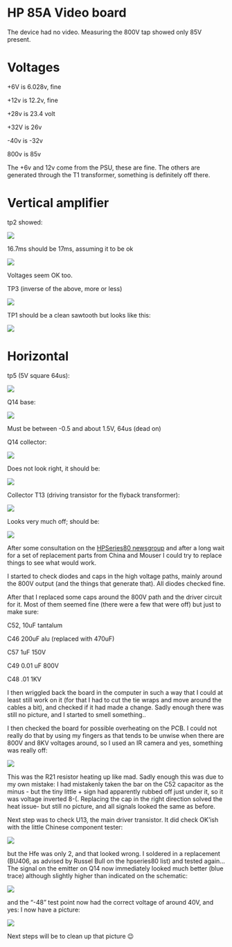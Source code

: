 # HP 85A Video board

The device had no video. Measuring the 800V tap showed only 85V present.

# Voltages

+6V is 6.028v, fine

+12v is 12.2v, fine

+28v is 23.4 volt

+32V is 26v

\-40v is -32v

800v is 85v

The +6v and 12v come from the PSU, these are fine. The others are generated through the T1 transformer, something is definitely off there.

# Vertical amplifier

tp2 showed:

![](image-20220410-095152.png)

16.7ms should be 17ms, assuming it to be ok

![](image-20220410-105946.png)

Voltages seem OK too.

TP3 (inverse of the above, more or less)

![](image-20220410-132630.png)

TP1 should be a clean sawtooth but looks like this:

![](image-20220410-132851.png)

# Horizontal

tp5 (5V square 64us):

![](image-20220410-133323.png)

Q14 base:

![](image-20220410-134555.png)

Must be between -0.5 and about 1.5V, 64us (dead on)

Q14 collector:

![](image-20220410-134821.png)

Does not look right, it should be:

![](image-20220410-141210.png)

Collector T13 (driving transistor for the flyback transformer):

![](image-20220410-140144.png)

Looks very much off; should be:

![](image-20220410-141248.png)

After some consultation on the [HPSeries80 newsgroup](https://groups.io/g/hpseries80) and after a long wait for a set of replacement parts from China and Mouser I could try to replace things to see what would work.

I started to check diodes and caps in the high voltage paths, mainly around the 800V output (and the things that generate that). All diodes checked fine.

After that I replaced some caps around the 800V path and the driver circuit for it. Most of them seemed fine (there were a few that were off) but just to make sure:

C52, 10uF tantalum

C46 200uF alu (replaced with 470uF)

C57 1uF 150V

C49 0.01 uF 800V

C48 .01 1KV

I then wriggled back the board in the computer in such a way that I could at least still work on it (for that I had to cut the tie wraps and move around the cables a bit), and checked if it had made a change. Sadly enough there was still no picture, and I started to smell something..

I then checked the board for possible overheating on the PCB. I could not really do that by using my fingers as that tends to be unwise when there are 800V and 8KV voltages around, so I used an IR camera and yes, something was really off:

![](image-20220507-184748.png)

This was the R21 resistor heating up like mad. Sadly enough this was due to my own mistake: I had mistakenly taken the bar on the C52 capacitor as the minus - but the tiny little + sign had apparently rubbed off just under it, so it was voltage inverted 8-(. Replacing the cap in the right direction solved the heat issue- but still no picture, and all signals looked the same as before.

Next step was to check U13, the main driver transistor. It did check OK’ish with the little Chinese component tester:

![](image-20220507-185631.png)

but the Hfe was only 2, and that looked wrong. I soldered in a replacement (BU406, as advised by Russel Bull on the hpseries80 list) and tested again… The signal on the emitter on Q14 now immediately looked much better (blue trace) although slightly higher than indicated on the schematic:

![](image-20220507-185844.png)

and the “-48” test point now had the correct voltage of around 40V, and yes: I now have a picture:

![](image-20220507-190222.png)

Next steps will be to clean up that picture :wink:
